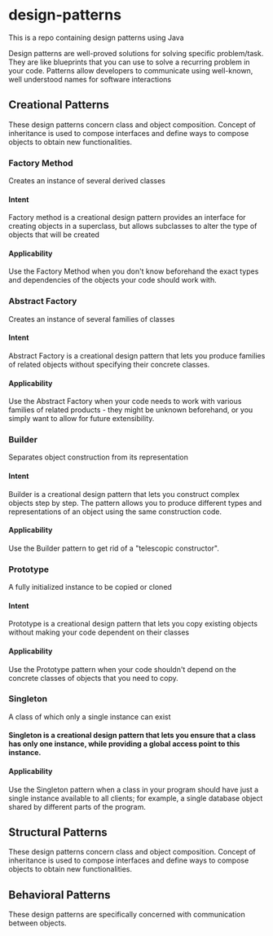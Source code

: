# design-patterns
This is a repo containing design patterns using Java

Design patterns are well-proved solutions for solving specific problem/task.
They are like blueprints that you can use to solve a recurring problem in your code.
Patterns allow developers to communicate using well-known, well understood names for software interactions

## Creational Patterns
These design patterns concern class and object composition. Concept of inheritance is used to compose interfaces and define ways to compose objects to obtain new functionalities.
### Factory Method
Creates an instance of several derived classes
#### Intent
Factory method is a creational design pattern provides an interface for creating objects in a superclass, but allows subclasses to alter the type of objects that will be created
#### Applicability
Use the Factory Method when you don't know beforehand the exact types and dependencies of the objects your code should work with.
### Abstract Factory
Creates an instance of several families of classes
#### Intent
Abstract Factory is a creational design pattern that lets you produce families of related objects without specifying their concrete classes.
#### Applicability
Use the Abstract Factory when your code needs to work with various families of related products - they might be unknown beforehand, or you simply want to allow for future extensibility.
### Builder 
Separates object construction from its representation
#### Intent
Builder is a creational design pattern that lets you construct complex objects step by step. The pattern allows you to produce different types and representations of an object using the same construction code.
#### Applicability
Use the Builder pattern to get rid of a "telescopic constructor".
### Prototype
A fully initialized instance to be copied or cloned
#### Intent 
Prototype is a creational design pattern that lets you copy existing objects without making your code dependent on their classes
#### Applicability
Use the Prototype pattern when your code shouldn't depend on the concrete classes of objects that you need to copy.
### Singleton
A class of which only a single instance can exist
#### Singleton is a creational design pattern that lets you ensure that a class has only one instance, while providing a global access point to this instance.
#### Applicability
Use the Singleton pattern when a class in your program should have just a single instance available to all clients; for example, a single database object shared by different parts of the program.
## Structural Patterns
These design patterns concern class and object composition. Concept of inheritance is used to compose interfaces and define ways to compose objects to obtain new functionalities.
## Behavioral Patterns
These design patterns are specifically concerned with communication between objects.
